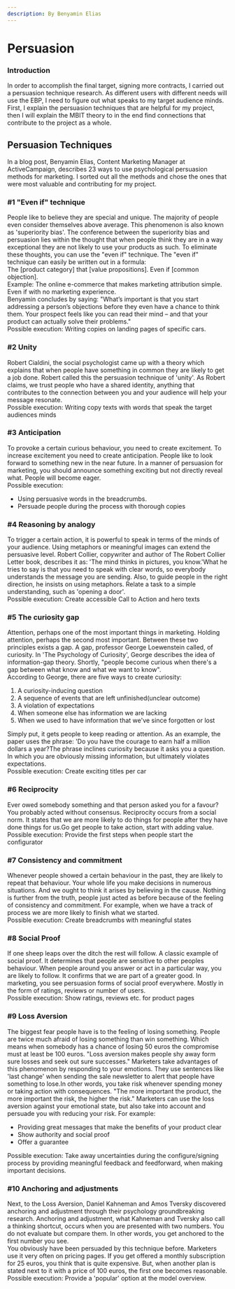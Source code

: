 ```yaml
---
description: By Benyamin Elias
---
```


# Persuasion

### Introduction

In order to accomplish the final target, signing more contracts, I carried out a persuasion technique research. As different users with different needs will use the EBP, I need to figure out what speaks to my target audience minds. First, I explain the persuasion techniques that are helpful for my project, then I will explain the MBIT theory to in the end find connections that contribute to the project as a whole.

## Persuasion Techniques

In a blog post, Benyamin Elias, Content Marketing Manager at ActiveCampaign, describes 23 ways to use psychological persuasion methods for marketing. I sorted out all the methods and chose the ones that were most valuable and contributing for my project.  


### \#1 "Even if" technique

People like to believe they are special and unique. The majority of people even consider themselves above average. This phenomenon is also known as 'superiority bias'. The conference between the superiority bias and persuasion lies within the thought that when people think they are in a way exceptional they are not likely to use your products as such. To eliminate these thoughts, you can use the "even if" technique. The "even if" technique can easily be written out in a formula:  
The \[product category\] that \[value propositions\]. Even if \[common objection\].  
Example: The online e-commerce that makes marketing attribution simple. Even if with no marketing experience.  
Benyamin concludes by saying: "What’s important is that you start addressing a person’s objections before they even have a chance to think them. Your prospect feels like you can read their mind – and that your product can actually solve their problems."  
Possible execution: Writing copies on landing pages of specific cars.  


### \#2 Unity

Robert Cialdini, the social psychologist came up with a theory which explains that when people have something in common they are likely to get a job done. Robert called this the persuasion technique of 'unity'. As Robert claims, we trust people who have a shared identity, anything that contributes to the connection between you and your audience will help your message resonate.  
Possible execution: Writing copy texts with words that speak the target audiences minds  


### \#3 Anticipation

To provoke a certain curious behaviour, you need to create excitement. To increase excitement you need to create anticipation. People like to look forward to something new in the near future. In a manner of persuasion for marketing, you should announce something exciting but not directly reveal what. People will become eager.  
Possible execution:

* Using persuasive words in the breadcrumbs.
* Persuade people during the process with thorough copies

### \#4 Reasoning by analogy

To trigger a certain action, it is powerful to speak in terms of the minds of your audience. Using metaphors or meaningful images can extend the persuasive level. Robert Collier, copywriter and author of The Robert Collier Letter book, describes it as: 'The mind thinks in pictures, you know.'What he tries to say is that you need to speak with clear words, so everybody understands the message you are sending. Also, to guide people in the right direction, he insists on using metaphors. Relate a task to a simple understanding, such as 'opening a door'.  
Possible execution: Create accessible Call to Action and hero texts  


### \#5 The curiosity gap

Attention, perhaps one of the most important things in marketing. Holding attention, perhaps the second most important. Between these two principles exists a gap. A gap, professor George Loewenstein called, of curiosity. In 'The Psychology of Curiosity', George describes the idea of information-gap theory. Shortly, "people become curious when there's a gap between what know and what we want to know".  
According to George, there are five ways to create curiosity:

1. A curiosity-inducing question
2. A sequence of events that are left unfinished\(unclear outcome\)
3. A violation of expectations
4. When someone else has information we are lacking
5. When we used to have information that we've since forgotten or lost

  
Simply put, it gets people to keep reading or attention. As an example, the paper uses the phrase: 'Do you have the courage to earn half a million dollars a year?The phrase inclines curiosity because it asks you a question. In which you are obviously missing information, but ultimately violates expectations.  
Possible execution: Create exciting titles per car  


### \#6 Reciprocity

Ever owed somebody something and that person asked you for a favour? You probably acted without consensus. Reciprocity occurs from a social norm. It states that we are more likely to do things for people after they have done things for us.Go get people to take action, start with adding value.  
Possible execution: Provide the first steps when people start the configurator  


### \#7 Consistency and commitment

Whenever people showed a certain behaviour in the past, they are likely to repeat that behaviour. Your whole life you make decisions in numerous situations. And we ought to think it arises by believing in the cause. Nothing is further from the truth, people just acted as before because of the feeling of consistency and commitment. For example, when we have a track of process we are more likely to finish what we started.  
Possible execution: Create breadcrumbs with meaningful states  


### \#8 Social Proof

If one sheep leaps over the ditch the rest will follow. A classic example of social proof. It determines that people are sensitive to other peoples behaviour. When people around you answer or act in a particular way, you are likely to follow. It confirms that we are part of a greater good. In marketing, you see persuasion forms of social proof everywhere. Mostly in the form of ratings, reviews or number of users.  
Possible execution: Show ratings, reviews etc. for product pages  


### \#9 Loss Aversion

The biggest fear people have is to the feeling of losing something. People are twice much afraid of losing something than win something. Which means when somebody has a chance of losing 50 euros the compromise must at least be 100 euros. "Loss aversion makes people shy away form sure losses and seek out sure successes." Marketers take advantages of this phenomenon by responding to your emotions. They use sentences like 'last change' when sending the sale newsletter to alert that people have something to lose.In other words, you take risk whenever spending money or taking action with consequences. "The more important the product, the more important the risk, the higher the risk." Marketers can use the loss aversion against your emotional state, but also take into account and persuade you with reducing your risk. For example:

* Providing great messages that make the benefits of your product clear
* Show authority and social proof
* Offer a guarantee

  
Possible execution: Take away uncertainties during the configure/signing process by providing meaningful feedback and feedforward, when making important decisions.  


### \#10 Anchoring and adjustments

Next, to the Loss Aversion, Daniel Kahneman and Amos Tversky discovered anchoring and adjustment through their psychology groundbreaking research. Anchoring and adjustment, what Kahneman and Tversky also call a thinking shortcut, occurs when you are presented with two numbers. You do not evaluate but compare them. In other words, you get anchored to the first number you see.  
You obviously have been persuaded by this technique before. Marketers use it very often on pricing pages. If you get offered a monthly subscription for 25 euros, you think that is quite expensive. But, when another plan is stated next to it with a price of 100 euros, the first one becomes reasonable.  
Possible execution: Provide a 'popular' option at the model overview.


